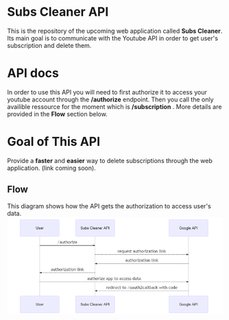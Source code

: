 # Subs Cleaner API

This is the repository of the upcoming web application called **Subs Cleaner**. Its main goal is to communicate with the Youtube API in order to get user's subscription and delete them.
# API docs

In order to use this API you will need to first authorize it to access your youtube account through the **/authorize** endpoint. Then you call the only availible ressource for the moment which is **/subscription** . More details are provided in the **Flow** section below.
# Goal of This API

Provide a **faster** and **easier** way to delete subscriptions through the web application.
(link coming soon).

## Flow
This diagram shows how the API gets the authorization to access user's data.
![Sequence Diagram](./flow.png)